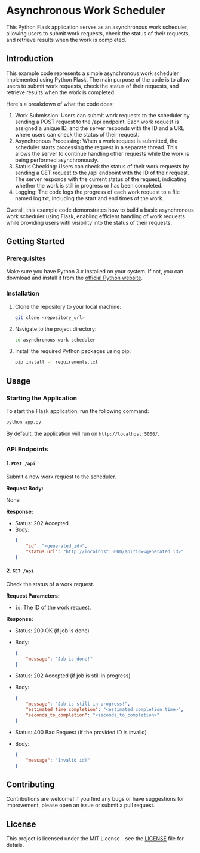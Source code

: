 # Asynchronous Work Scheduler

This Python Flask application serves as an asynchronous work scheduler, allowing users to submit work requests, check the status of their requests, and retrieve results when the work is completed.

## Introduction

This example code represents a simple asynchronous work scheduler implemented using Python Flask. The main purpose of the code is to allow users to submit work requests, check the status of their requests, and retrieve results when the work is completed.

Here's a breakdown of what the code does:

1. Work Submission: Users can submit work requests to the scheduler by sending a POST request to the /api endpoint. Each work request is assigned a unique ID, and the server responds with the ID and a URL where users can check the status of their request.
2. Asynchronous Processing: When a work request is submitted, the scheduler starts processing the request in a separate thread. This allows the server to continue handling other requests while the work is being performed asynchronously.
3. Status Checking: Users can check the status of their work requests by sending a GET request to the /api endpoint with the ID of their request. The server responds with the current status of the request, indicating whether the work is still in progress or has been completed.
4. Logging: The code logs the progress of each work request to a file named log.txt, including the start and end times of the work.

Overall, this example code demonstrates how to build a basic asynchronous work scheduler using Flask, enabling efficient handling of work requests while providing users with visibility into the status of their requests.

## Getting Started

### Prerequisites

Make sure you have Python 3.x installed on your system. If not, you can download and install it from the [official Python website](https://www.python.org/).

### Installation

1. Clone the repository to your local machine:

    ```bash
    git clone <repository_url>
    ```

2. Navigate to the project directory:

    ```bash
    cd asynchronous-work-scheduler
    ```

3. Install the required Python packages using pip:

    ```bash
    pip install -r requirements.txt
    ```

## Usage

### Starting the Application

To start the Flask application, run the following command:

```bash
python app.py
```

By default, the application will run on `http://localhost:5000/`.

### API Endpoints

#### 1. `POST /api`

Submit a new work request to the scheduler.

**Request Body:**

None

**Response:**

- Status: 202 Accepted
- Body:
    ```json
    {
        "id": "<generated_id>",
        "status_url": "http://localhost:5000/api?id=<generated_id>"
    }
    ```

#### 2. `GET /api`

Check the status of a work request.

**Request Parameters:**

- `id`: The ID of the work request.

**Response:**

- Status: 200 OK (if job is done)
- Body:
    ```json
    {
        "message": "Job is done!"
    }
    ```

- Status: 202 Accepted (if job is still in progress)
- Body:
    ```json
    {
        "message": "Job is still in progress!",
        "estimated_time_completion": "<estimated_completion_time>",
        "seconds_to_completion": "<seconds_to_completion>"
    }
    ```

- Status: 400 Bad Request (if the provided ID is invalid)
- Body:
    ```json
    {
        "message": "Invalid id!"
    }
    ```

## Contributing

Contributions are welcome! If you find any bugs or have suggestions for improvement, please open an issue or submit a pull request.

## License

This project is licensed under the MIT License - see the [LICENSE](LICENSE) file for details.
